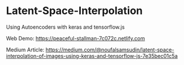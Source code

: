 # Latent-Space-Interpolation
Using Autoencoders with keras and tensorflow.js

Web Demo: https://peaceful-stallman-7c072c.netlify.com

Medium Article:
https://medium.com/@noufalsamsudin/latent-space-interpolation-of-images-using-keras-and-tensorflow-js-7e35bec01c5a
